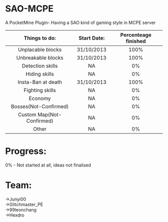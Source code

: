 SAO-MCPE
========

A PocketMine Plugin- Having a SAO kind of gaming style in MCPE server

|Things to do: | Start Date: | Percenteage finished |
| :---: | :---: | :---:|
|Unplacable blocks | 31/10/2013 | 100% |
|Unbreakable blocks | 31/10/2013 | 100% |
|Detection skills | NA | 0% |
|Hiding skills | NA | 0% |
|Insta-Ban at death | 31/10/2013 | 100% |
|Fighting skills | NA | 0% |
|Economy | NA | 0% |
|Bosses(Not-Confirmed) | NA | 0% |
|Custom Map(Not-Confirmed) | NA | 0% |
|Other | NA | 0% |
    
Progress:
========

0% - Not started at all, ideas not finalised
    
Team:
====
->Junyi00           
->Glitchmaster_PE     
->99leonchang       
->Hexdro

